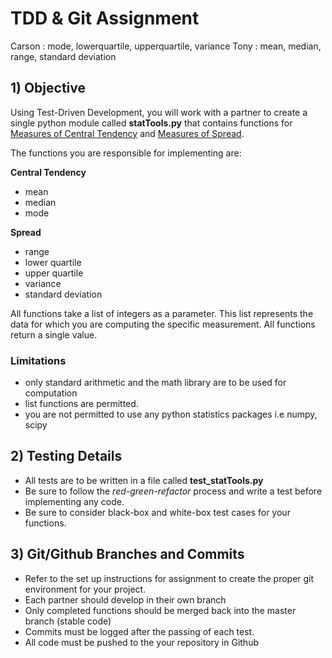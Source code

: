 # TDD & Git Assignment

Carson : mode, lowerquartile, upperquartile, variance
Tony : mean, median, range, standard deviation

## 1) Objective

Using Test-Driven Development, you will work with a partner to create a single python module called **statTools.py** that contains functions for [Measures of Central Tendency](https://www.statcan.gc.ca/edu/power-pouvoir/ch11/5214867-eng.htm) and [Measures of Spread](https://www.statcan.gc.ca/edu/power-pouvoir/ch12/5214876-eng.htm).  

The functions you are responsible for implementing are:  

**Central Tendency**

* mean
* median
* mode

**Spread**

* range
* lower quartile
* upper quartile
* variance
* standard deviation


All functions take a list of integers as a parameter.  This list represents the data for which you are computing the specific measurement.  All functions return a single value.

### Limitations
* only standard arithmetic and the math library are to be used for computation
* list functions are permitted.
* you are not permitted to use any python statistics packages i.e numpy, scipy


## 2) Testing Details
* All tests are to be written in a file called **test_statTools.py**
* Be sure to follow the *red-green-refactor* process and write a test before implementing any code.
* Be sure to consider black-box and white-box test cases for your functions.

## 3) Git/Github Branches and Commits
* Refer to the set up instructions for assignment to create the proper git environment for your project.
* Each partner should develop in their own branch
* Only completed functions should be merged back into the master branch (stable code)
* Commits must be logged after the passing of each test.
* All code must be pushed to the your repository in Github

  
